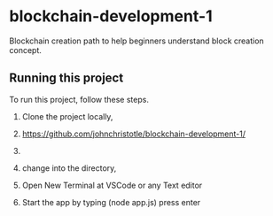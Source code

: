# blockchain-development-1
Blockchain creation path to help beginners understand block creation concept. 

## Running this project
To run this project, follow these steps.

1. Clone the project locally, 
2. https://github.com/johnchristotle/blockchain-development-1/
3. 
4. change into the directory, 

2. Open New Terminal at VSCode or any Text editor

3. Start the app by typing (node app.js) press enter
